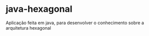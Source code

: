 # java-hexagonal
Aplicação feita em java, para desenvolver o conhecimento sobre a arquitetura hexagonal

